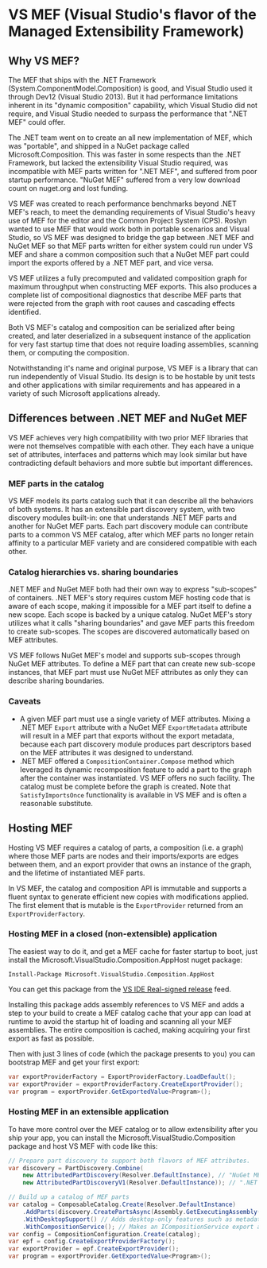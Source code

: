 # VS MEF (Visual Studio's flavor of the Managed Extensibility Framework)

## Why VS MEF?

The MEF that ships with the .NET Framework (System.ComponentModel.Composition) is good,
and Visual Studio used it through Dev12 (Visual Studio 2013).
But it had performance limitations inherent in its "dynamic composition" capability,
which Visual Studio did not require, and Visual Studio needed to surpass the performance
that ".NET MEF" could offer.

The .NET team went on to create an all new implementation of MEF, which was "portable",
and shipped in a NuGet package called Microsoft.Composition. This was faster in some
respects than the .NET Framework, but lacked the extensibility Visual Studio required,
was incompatible with MEF parts written for ".NET MEF", and suffered from poor startup
performance. "NuGet MEF" suffered from a very low download count on nuget.org and lost
funding.    

VS MEF was created to reach performance benchmarks beyond .NET MEF's reach, to meet
the demanding requirements of Visual Studio's heavy use of MEF for the editor and the
Common Project System (CPS). Roslyn wanted to use MEF that would work both in portable
scenarios and Visual Studio, so VS MEF was designed to bridge the gap between .NET MEF
and NuGet MEF so that MEF parts written for either system could run under VS MEF and
share a common composition such that a NuGet MEF part could import the exports offered
by a .NET MEF part, and vice versa.

VS MEF utilizes a fully precomputed and validated composition graph for maximum throughput
when constructing MEF exports. This also produces a complete list of compositional diagnostics
that describe MEF parts that were rejected from the graph with root causes and cascading effects
identified.  

Both VS MEF's catalog and composition can be serialized after being created, and
later deserialized in a subsequent instance of the application for very fast startup time
that does not require loading assemblies, scanning them, or computing the composition.

Notwithstanding it's name and original purpose, VS MEF is a library that can run
independently of Visual Studio. Its design is to be hostable by unit tests and other
applications with similar requirements and has appeared in a variety of such Microsoft
applications already.

## Differences between .NET MEF and NuGet MEF

VS MEF achieves very high compatibility with two prior MEF libraries that were not
themselves compatible with each other. They each have a unique set of attributes, interfaces
and patterns which may look similar but have contradicting default behaviors and more subtle
but important differences.

### MEF parts in the catalog

VS MEF models its parts catalog such that it can describe all the behaviors of both systems.
It has an extensible part discovery system, with two discovery modules built-in:
one that understands .NET MEF parts and another for NuGet MEF parts.
Each part discovery module can contribute parts to a common VS MEF catalog, after which
MEF parts no longer retain affinity to a particular MEF variety and are considered compatible
with each other.

### Catalog hierarchies vs. sharing boundaries

.NET MEF and NuGet MEF both had their own way to express "sub-scopes" of containers.
.NET MEF's story requires custom MEF hosting code that is aware of each scope, making it
impossible for a MEF part itself to define a new scope. Each scope is backed by a unique
catalog.
NuGet MEF's story utilizes what it calls "sharing boundaries" and gave MEF parts this freedom
to create sub-scopes. The scopes are discovered automatically based on MEF attributes.

VS MEF follows NuGet MEF's model and supports sub-scopes through NuGet MEF attributes.
To define a MEF part that can create new sub-scope instances, that MEF part must use
NuGet MEF attributes as only they can describe sharing boundaries.

### Caveats

* A given MEF part must use a single variety of MEF attributes. Mixing a .NET MEF `Export`
  attribute with a NuGet MEF `ExportMetadata` attribute will result in a MEF part that exports
  without the export metadata, because each part discovery module produces part descriptors
  based on the MEF attributes it was designed to understand.
* .NET MEF offered a `CompositionContainer.Compose` method which leveraged its dynamic
  recomposition feature to add a part to the graph after the container was instantiated.
  VS MEF offers no such facility. The catalog must be complete before the graph is created.
  Note that `SatisfyImportsOnce` functionality is available in VS MEF and is often a reasonable
  substitute.

## Hosting MEF

Hosting VS MEF requires a catalog of parts, a composition (i.e. a graph) where those MEF parts
are nodes and their imports/exports are edges between them, and an export provider that
owns an instance of the graph, and the lifetime of instantiated MEF parts.

In VS MEF, the catalog and composition API is immutable and supports a fluent syntax to
generate efficient new copies with modifications applied. The first element that is mutable
is the `ExportProvider` returned from an `ExportProviderFactory`.

### Hosting MEF in a closed (non-extensible) application

The easiest way to do it, and get a MEF cache for faster startup to boot, just
install the Microsoft.VisualStudio.Composition.AppHost nuget package:
 
    Install-Package Microsoft.VisualStudio.Composition.AppHost

You can get this package from the [VS IDE Real-signed release][PkgFeed] feed.  

Installing this package adds assembly references to VS MEF and adds a step to your build
to create a MEF catalog cache that your app can load at runtime to avoid the startup hit
of loading and scanning all your MEF assemblies. The entire composition is cached, making
acquiring your first export as fast as possible.

Then with just 3 lines of code (which the package presents to you) you can bootstrap MEF
and get your first export:

```csharp
var exportProviderFactory = ExportProviderFactory.LoadDefault();
var exportProvider = exportProviderFactory.CreateExportProvider();
var program = exportProvider.GetExportedValue<Program>();
```

### Hosting MEF in an extensible application 

To have more control over the MEF catalog or to allow extensibility after you ship your app, 
you can install the Microsoft.VisualStudio.Composition package and host VS MEF with code like this:

```csharp
// Prepare part discovery to support both flavors of MEF attributes.
var discovery = PartDiscovery.Combine(
    new AttributedPartDiscovery(Resolver.DefaultInstance), // "NuGet MEF" attributes (Microsoft.Composition)
    new AttributedPartDiscoveryV1(Resolver.DefaultInstance)); // ".NET MEF" attributes (System.ComponentModel.Composition)

// Build up a catalog of MEF parts  
var catalog = ComposableCatalog.Create(Resolver.DefaultInstance)
    .AddParts(discovery.CreatePartsAsync(Assembly.GetExecutingAssembly()).Result)
    .WithDesktopSupport() // Adds desktop-only features such as metadata view interface support 
    .WithCompositionService(); // Makes an ICompositionService export available to MEF parts to import 
var config = CompositionConfiguration.Create(catalog);
var epf = config.CreateExportProviderFactory();
var exportProvider = epf.CreateExportProvider();
var program = exportProvider.GetExportedValue<Program>();
```

[PkgFeed]: https://mseng.pkgs.visualstudio.com/_packaging/VSIDEProj-RealSigned-Release/nuget/v3/index.json
